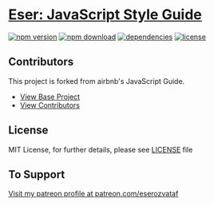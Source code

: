 # [Eser: JavaScript Style Guide](https://github.com/eserozvataf/eser)

[![npm version][npm-image]][npm-url]
[![npm download][download-image]][npm-url]
[![dependencies][dep-image]][dep-url]
[![license][license-image]][license-url]


## Contributors

This project is forked from airbnb's JavaScript Guide.

- [View Base Project](https://github.com/airbnb/javascript)
- [View Contributors](https://github.com/airbnb/javascript/graphs/contributors)


## License

MIT License, for further details, please see [LICENSE](LICENSE) file


## To Support

[Visit my patreon profile at patreon.com/eserozvataf](https://www.patreon.com/eserozvataf)


[npm-image]: https://img.shields.io/npm/v/eser.svg?style=flat-square
[npm-url]: https://www.npmjs.com/package/eser
[download-image]: https://img.shields.io/npm/dt/eser.svg?style=flat-square
[dep-image]: https://img.shields.io/david/eserozvataf/eser.svg?style=flat-square
[dep-url]: https://github.com/eserozvataf/eser
[license-image]: https://img.shields.io/npm/l/eser.svg?style=flat-square
[license-url]: https://github.com/eserozvataf/eser/blob/master/LICENSE
